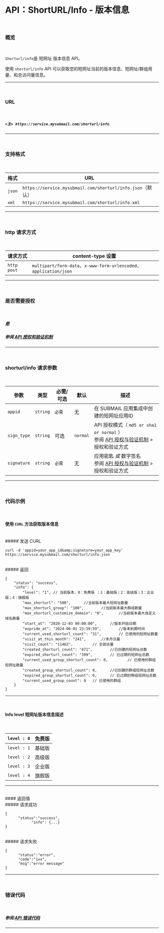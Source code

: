 # API：ShortURL/Info - 版本信息

<br>

### **概览**

<br>

`Shorturl/info`是 短网址 版本信息 API。

使用 `shorturl/info` API 可以获取您的短网址当前的版本信息、短网址/群组用量、和总访问量信息。

---

<br>

### **URL**

<br>

##### `<主> https://service.mysubmail.com/shorturl/info`

---
<br>

### **支持格式**

<br>

| 格式   | URL                                                        |
| ------ | ---------------------------------------------------------- |
| `json` | `https://service.mysubmail.com/shorturl/info.json`（默认） |
| `xml`  | `https://service.mysubmail.com/shorturl/info.xml`          |

---

<br>

### **http 请求方式**

<br>

| 请求方式    | content-type 设置                                            |
| ----------- | ------------------------------------------------------------ |
| `http post` | `multipart/form-data`、`x-www-form-urlencoded`、`application/json` |

---

<br>

### **是否需要授权**

<br>

##### **是**

##### 参阅 [API 授权和验证机制](https://www.mysubmail.com/documents/ALdk5)

---

<br>

### **shorturl/info 请求参数**

<br>

| 参数        | 类型     | 必需/可选 | 默认     | 描述                                                         |
| ----------- | -------- | --------- | -------- | ------------------------------------------------------------ |
| `appid`     | `string` | `必需`    | 无       | 在 SUBMAIL 应用集成中创建的短网址应用ID                      |
| `sign_type` | `string` | 可选      | `normal` | API 授权模式（  `md5 or sha1 or normal` ）<br>参阅 [API 授权与验证机制](https://www.mysubmail.com/documents/ALdk5) >  授权和验证方式 |
| `signature` | `string` | `必需`    | 无       | 应用密匙 *或* 数字签名<br>参阅 [API 授权与验证机制](https://www.mysubmail.com/documents/ALdk5) >  授权和验证方式 |



---

<br>

### **代码示例**

<br>

#### 使用 `CURL` 方法获取版本信息

<br>
##### 发送 CURL 

```
curl -d 'appid=your_app_id&amp;signature=your_app_key' https://service.mysubmail.com/shorturl/info.json
```

<br>
##### 返回


```
{
    "status": "success",
    "info": {
        "level": "1", // 当前版本，0：免费版 ；1：基础版；2：高级版；3：企业版；4：旗舰版
        "max_shorturl": "500", 		//当前版本最大短网址数量
        "max_shorturl_group": "100", 		//当前版本最大群组数量
        "max_shorturl_customize_domain": "0", 		//当前版本最大自定义域名数量
        "start_at": "2020-12-03 00:00:00", 		//版本开始日期
        "expride_at": "2024-06-01 23:59:59", 		//版本到期时间
        "current_used_shorturl_count": "31", 		// 已使用的短网址数量
        "visit_at_this_month": "241", 		//本月访量
        "visit_count": "11462", 		// 全部访量
        "created_shorturl_count": "471", 		//已创建的短网址总数
        "expired_shorturl_count": "399", 		// 已过期的短网址总数
        "current_used_group_shorturl_count": 0, 		// 已使用的群组短网址数量
        "created_group_shorturl_count": 0, 		//已创建的群组短网址总数
        "expired_group_shorturl_count": 0, 		// 已过期的群组短网址总数
        "current_used_group_count": 0  	// 已使用的群组
    }
}
```



---

<br>

#### Info level 短网址版本信息描述

<br>

| `level : 0` | 免费版 |
| :---------- | :----- |
| `level : 1` | 基础版 |
| `level : 2` | 高级版 |
| `level : 3` | 企业版 |
| `level : 4` | 旗舰版 |

---
<br>
#### 返回值

<br>
##### 请求成功

```
{
      "status":"success",
			"info": {...}
}
```

<br>
##### 请求失败


```
{
      "status":"error",
      "code":"1xx",
      "msg":"error message"
}
```

---



<br>

### **错误代码**

<br>

##### 参阅 [API 错误代码](https://www.mysubmail.com/documents/LmoB14)

------
